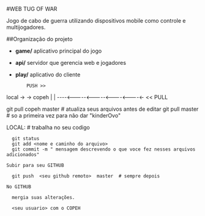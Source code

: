 #WEB TUG OF WAR

Jogo de cabo de guerra utilizando dispositivos mobile como controle e multijogadores.


##Organização do projeto
 
* **game/**    aplicativo principal do jogo
* **api/**     servidor que gerencia web e jogadores
* **play/**    aplicativo do cliente



          PUSH >>  
local -> <seu usuario> -> copeh
 |                          |
 ----<-----<-----<----<----<-
      <<  PULL


   git pull copeh  master                # atualiza seus arquivos antes de editar
   git pull <seu github remoto>  master  # so a primeira vez para não dar "kinderOvo"

   LOCAL:
	  # trabalha no seu codigo

      git status
      git add <nome e caminho do arquivo>
      git commit -m " mensagem descrevendo o que voce fez nesses arquivos adicionados"

    Subir para seu GITHUB

      git push  <seu github remoto>  master  # sempre depois

	No GITHUB

	  mergia suas alterações.

	  <seu usuario> com o COPEH


